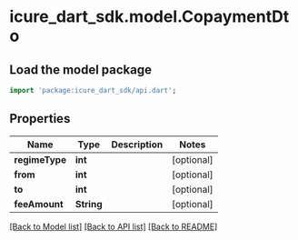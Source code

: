 # icure_dart_sdk.model.CopaymentDto

## Load the model package
```dart
import 'package:icure_dart_sdk/api.dart';
```

## Properties
Name | Type | Description | Notes
------------ | ------------- | ------------- | -------------
**regimeType** | **int** |  | [optional] 
**from** | **int** |  | [optional] 
**to** | **int** |  | [optional] 
**feeAmount** | **String** |  | [optional] 

[[Back to Model list]](../README.md#documentation-for-models) [[Back to API list]](../README.md#documentation-for-api-endpoints) [[Back to README]](../README.md)


